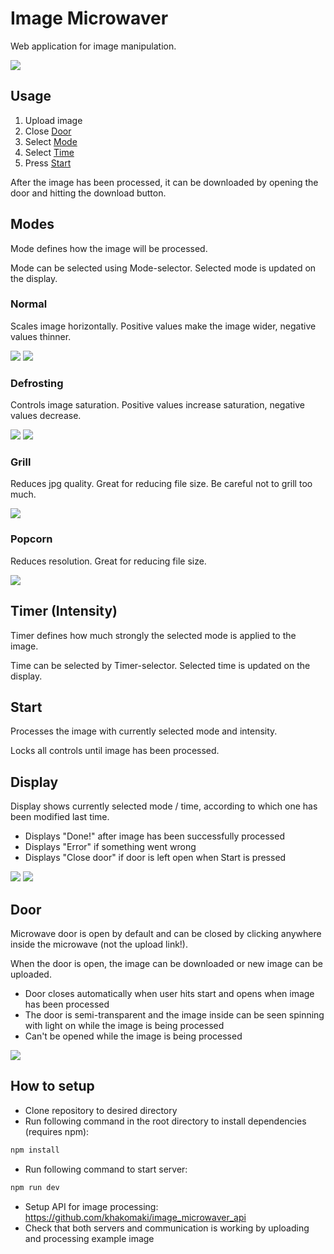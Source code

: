 # Image Microwaver

Web application for image manipulation.

![](public/microwave_closed_example.png)

## Usage

1. Upload image
2. Close [Door](#door)
3. Select [Mode](#mode)
4. Select [Time](#time)
5. Press [Start](#start)

After the image has been processed, it can be downloaded by opening the door and hitting the download button.

## Modes

<a name="mode"></a>

Mode defines how the image will be processed.

Mode can be selected using Mode-selector. Selected mode is updated on the display.

### Normal

Scales image horizontally. Positive values make the image wider, negative values thinner.

![](src/images/example_landscape_image_normal_negative.jpg)
![](src/images/example_landscape_image_normal_positive.jpg)

### Defrosting

Controls image saturation. Positive values increase saturation, negative values decrease.

![](src/images/example_landscape_image_defrosting_negative.jpg)
![](src/images/example_landscape_image_defrosting_positive.jpg)

### Grill

Reduces jpg quality. Great for reducing file size. Be careful not to grill too much.

![](src/images/example_landscape_image_grill.jpg)

### Popcorn

Reduces resolution. Great for reducing file size.

![](src/images/example_landscape_image_popcorn.jpg)

## Timer (Intensity)

<a name="time"></a>

Timer defines how much strongly the selected mode is applied to the image.

Time can be selected by Timer-selector. Selected time is updated on the display.

## Start

<a name="start"></a>

Processes the image with currently selected mode and intensity.

Locks all controls until image has been processed.

## Display

Display shows currently selected mode / time, according to which one has been modified last time.

- Displays "Done!" after image has been successfully processed
- Displays "Error" if something went wrong
- Displays "Close door" if door is left open when Start is pressed

![](public/screen_mode_example.png)
![](public/screen_timer_example.png)

## Door

<a name="door"></a>

Microwave door is open by default and can be closed by clicking anywhere inside the microwave (not the upload link!).

When the door is open, the image can be downloaded or new image can be uploaded.

- Door closes automatically when user hits start and opens when image has been processed
- The door is semi-transparent and the image inside can be seen spinning with light on while the image is being processed
- Can't be opened while the image is being processed

![](public/microwave_open_example.png)

## How to setup

- Clone repository to desired directory
- Run following command in the root directory to install dependencies (requires npm):

```bash
npm install
```

- Run following command to start server:

```bash
npm run dev
```

- Setup API for image processing: https://github.com/khakomaki/image_microwaver_api
- Check that both servers and communication is working by uploading and processing example image
